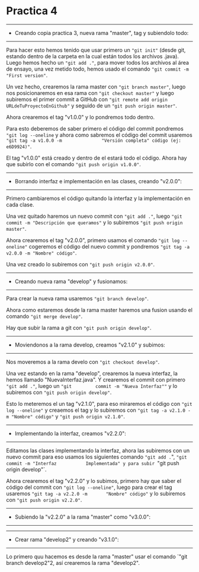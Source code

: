 # Practica 4
___
- Creando copia practica 3, nueva rama "master", tag y subiendolo todo:
___
Para hacer esto hemos tenido que usar primero un `"git init"` (desde git, estando dentro de la carpeta en la cual están todos los archivos .java). Luego hemos hecho un           `"git add ."`, para mover todos los archivos al área de ensayo, una vez metido todo, hemos usado el comando `"git commit -m "First version"`. 

Un vez hecho, crearemos la rama master con `"git branch master"`, luego nos posicionaremos en esa rama con `"git checkout master"` y luego subiremos el primer commit a           GitHub con `"git remote add origin URLdeTuProyectoEnGithub"` y seguido de un `"git push origin master"`. 

Ahora crearemos el tag "v1.0.0" y lo pondremos todo dentro.

Para esto deberemos de saber primero el código del commit pondremos `"git log --oneline` y ahora como sabremos el código del commit usaremos `"git tag -a v1.0.0 -m               "Versión completa" código (ej: e6D9924)"`.

El tag "v1.0.0" está creado y dentro de el estará todo el código. Ahora hay que subirlo con el comando `"git push origin v1.0.0"`.
___
- Borrando interfaz e implementación en las clases, creando "v2.0.0":
___ 
Primero cambiaremos el código quitando la interfaz y la implementación en cada clase.
    
Una vez quitado haremos un nuevo commit con `"git add ."`, luego `"git commit -m "Descripción que queramos"` y lo subiremos `"git push origin master"`.
    
Ahora crearemos el tag "v2.0.0", primero usamos el comando `"git log --oneline"` cogeremos el código del nuevo commit y pondremos `"git tag -a v2.0.0 -m "Nombre" código"`.

Una vez creado lo subiremos con `"git push origin v2.0.0"`.
___
- Creando nueva rama "develop" y fusionamos:
___    
Para crear la nueva rama usaremos `"git branch develop"`.

Ahora como estaremos desde la rama master haremos una fusion usando el comando `"git merge develop"`.
    
Hay que subir la rama a git con `"git push origin develop"`.
___
- Moviendonos a la rama develop, creamos "v2.1.0" y subimos:
___
Nos moveremos a la rama develo con `"git checkout develop"`.
    
Una vez estando en la rama "develop", crearemos la nueva interfaz, la hemos llamado "NuevaInterfaz.java". Y crearemos el commit con primero `"git add ."`, luego un `"git         commit -m "Nueva Interfaz""` y lo subiremos con `"git push origin develop"`.
    
Esto lo meteremos el un tag "v2.1.0", para eso miraremos el código con `"git log --oneline"` y creaemos el tag y lo subiremos con `"git tag -a v2.1.0 -m "Nombre" código"`       y `"git push origin v2.1.0"`.
___
- Implementando la interfaz, creamos "v2.2.0":
___
Editamos las clases implementando la interfaz, ahora las subiremos con un nuevo commit para eso usamos los siguientes comando `"git add .`", `"git commit -m "Interfaz           Implementada" y para subir `"git push origin develop"`.
    
Ahora crearemos el tag "v2.2.0" y lo subimos, primero hay que saber el código del commit con `"git log --oneline"`, luego para crear el tag usaremos `"git tag -a v2.2.0 -m       "Nombre" código"` y lo subiremos con `"git push origin v2.2.0"`.
___
- Subiendo la "v2.2.0" a la rama "master" como "v3.0.0":
___

___
- Crear rama "develop2" y creando "v3.1.0":
___
Lo primero quu hacemos es desde la rama "master" usar el comando `"git branch develop2"2, así crearemos la rama "develop2".
